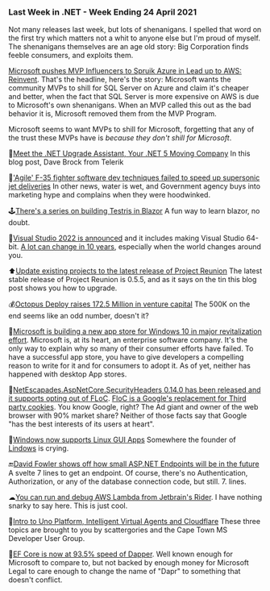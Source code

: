 ### Last Week in .NET - Week Ending 24 April 2021

Not many releases last week, but lots of shenanigans.  I spelled that word on the first try which matters not a whit to anyone else but I'm proud of myself.  The shenanigans themselves are an age old story: Big Corporation finds feeble consumers, and exploits them.

[Microsoft pushes MVP Influencers to Spruik Azure in Lead up to AWS: Reinvent](https://www.crn.com.au/news/microsoft-pushes-mvps-influencers-to-spruik-azure-in-lead-up-to-aws-reinvent-563623). That's the headline, here's the story: Microsoft wants the community MVPs to shill for SQL Server on Azure and claim it's cheaper and better, when the fact that SQL Server is more expensive on AWS is due to Microsoft's own shenanigans.  When an MVP called this out as the bad behavior it is, Microsoft removed them from the MVP Program.

Microsoft seems to want MVPs to shill for Microsoft, forgetting that any of the trust these MVPs have is *because they don't shill for Microsoft*.  

🚚[Meet the .NET Upgrade Assistant, Your .NET 5 Moving Company](https://www.telerik.com/blogs/meet-dotnet-upgrade-assistant-your-dotnet-5-moving-company) In this blog post, Dave Brock from Telerik

🌊['Agile' F-35 fighter software dev techniques failed to speed up supersonic jet deliveries](https://www.theregister.com/2021/03/25/f35_gao_report_fy2020_software_woes/) In other news, water is wet, and  Government agency buys into marketing hype and complains when they were hoodwinked.

🕹[There's a series on building Testris in Blazor](https://exceptionnotfound.net/tetris-in-blazor-part-5-controls-upcoming-tetrominos-and-clearing-rows/) A fun way to learn blazor, no doubt.

📢[Visual Studio 2022 is announced](https://devblogs.microsoft.com/visualstudio/visual-studio-2022/) and it includes making Visual Studio 64-bit.  [A lot can change in 10 years](http://web.archive.org/web/20100619130358/http://blogs.msdn.com/b/ricom/archive/2009/06/10/visual-studio-why-is-there-no-64-bit-version.aspx), especially when the world changes around you.  

⬆[Update existing projects to the latest release of Project Reunion](https://docs.microsoft.com/en-us/windows/apps/project-reunion/update-existing-projects-to-the-latest-release) The latest stable release of Project Reunion is 0.5.5, and as it says on the tin this blog post shows you how to upgrade.

💰[Octopus Deploy raises 172.5 Million in venture capital](https://techcrunch.com/2021/04/20/after-a-decade-of-bootstrapping-octopus-deploy-raises-172-5m-from-insight-partners/) The 500K on the end seems like an odd number, doesn't it?

🏬[Microsoft is building a new app store for Windows 10 in major revitalization effort](https://www.windowscentral.com/windows-10-big-changes-coming-app-store).  Microsoft is, at its heart, an enterprise software company.  It's the only way to explain why so many of their consumer efforts have failed.  To have a successful app store, you have to give developers a compelling reason to write for it and for consumers to adopt it.  As of yet, neither has happened with desktop App stores.

💸[NetEscapades.AspNetCore.SecurityHeaders 0.14.0 has been released and it supports opting out of FLoC](https://www.nuget.org/packages/NetEscapades.AspNetCore.SecurityHeaders/0.14.0). [FloC is a Google's replacement for Third party cookies](https://www.eff.org/deeplinks/2021/03/googles-floc-terrible-idea).  You know Google, right? The Ad giant and owner of the web browser with 90% market share?  Neither of those facts say that Google "has the best interests of its users at heart". 

🐧[Windows now supports Linux GUI Apps](https://twitter.com/craigaloewen/status/1384916985788747780?s=20) Somewhere the founder of [Lindows](https://en.wikipedia.org/wiki/Linspire) is crying.

🔚[David Fowler shows off how small ASP.NET Endpoints will be in the future](https://twitter.com/davidfowl/status/1385290460613144577?s=20) A svelte 7 lines to get an endpoint. Of course, there's no Authentication, Authorization, or any of the database connection code, but still. 7. lines.

☁[You can run and debug AWS Lambda from Jetbrain's Rider](https://twitter.com/buhakmeh/status/1385293523046604805?s=20).  I have nothing snarky to say here.  This is just cool.

🐣[Intro to Uno Platform, Intelligent Virtual Agents and Cloudflare](https://www.youtube.com/watch?v=ODPTVjq1A-Q&feature=youtu.be) These three topics are brought to you by scattergories and the Cape Town MS Developer User Group.

💨[EF Core is now at 93.5% speed of Dapper](https://twitter.com/ajcvickers/status/1385335542334705665?s=20). Well known enough for Microsoft to compare to, but not backed by enough money for Microsoft Legal to care enough to change the name of "Dapr" to something that doesn't conflict.




